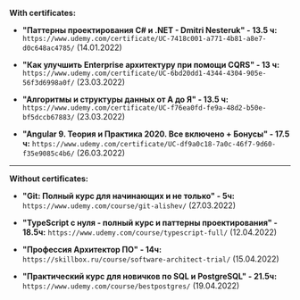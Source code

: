 **With certificates:**

- **"Паттерны проектирования C# и .NET - Dmitri Nesteruk" - 13.5 ч:**
`https://www.udemy.com/certificate/UC-7418c001-a771-4b81-a8e7-d0c648ac4785/` (14.01.2022)

- **"Как улучшить Enterprise архитектуру при помощи CQRS" - 13 ч:**
`https://www.udemy.com/certificate/UC-6bd20dd1-4344-4304-905e-56f3d6998a0f/` (23.03.2022)

- **"Алгоритмы и структуры данных от А до Я" - 13.5 ч:**
`https://www.udemy.com/certificate/UC-f76ea0fd-fe9a-48d2-b50e-bf5dccb67883/` (23.03.2022)

- **"Angular 9. Теория и Практика 2020. Все включено + Бонусы" - 17.5 ч:**
`https://www.udemy.com/certificate/UC-df9a0c18-7a0c-46f7-9d60-f35e9085c4b6/` (26.03.2022)
-----------------------------------------------
**Without certificates:**
- **"Git: Полный курс для начинающих и не только" - 5ч:** `https://www.udemy.com/course/git-alishev/` (27.03.2022)

- **"TypeScript с нуля - полный курс и паттерны проектирования" - 18.5ч:** `https://www.udemy.com/course/typescript-full/` (12.04.2022)

- **"Профессия Архитектор ПО" - 14ч:** `https://skillbox.ru/course/software-architect-trial/` (15.04.2022)

- **"Практический курс для новичков по SQL и PostgreSQL" - 21.5ч:** `https://www.udemy.com/course/bestpostgres/` (19.04.2022)

